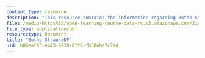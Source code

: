 ```yaml
---
content_type: resource
description: "This resource contains the information regarding Botho Strau\xDF."
file: /media/https%3A/open-learning-course-data-rc.s3.amazonaws.com/21g-017-germany-and-its-european-context-fall-2002/b06eaf83e44399380ff8fb38ebe7c7ad_MIT21G_017F02_lec_9_1.pdf
file_type: application/pdf
resourcetype: Document
title: "Botho Strau\xDF"
uid: b06eaf83-e443-9938-0ff8-fb38ebe7c7ad
---
```

